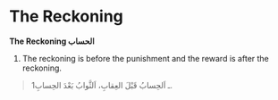 The Reckoning
=============

**The Reckoning الحساب**

1. The reckoning is before the punishment and the reward is after the
reckoning.

> 1ـ اَلحِسابُ قَبْلَ العِقابِ، اَلثَّوابُ بَعْدَ الحِسابِ.


